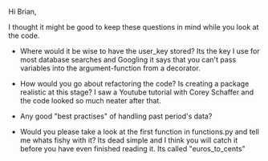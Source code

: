 Hi Brian,

I thought it might be good to keep these questions in mind while you look at the code. 

- Where would it be wise to have the user_key stored? Its the key I use for most database searches 
and Googling it says that you can't pass variables into the argument-function from a decorator.


- How would you go about refactoring the code? Is creating a package realistic at this stage? I saw a
Youtube tutorial with Corey Schaffer and the code looked so much neater after that.


- Any good "best practises" of handling past period's data? 

- Would you please take a look at the first function in functions.py and tell me whats fishy with it?
Its dead simple and I think you will catch it before you have even finished reading it. Its called
"euros_to_cents"



